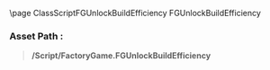 \page ClassScriptFGUnlockBuildEfficiency FGUnlockBuildEfficiency
### Asset Path :
<b><blockquote>/Script/FactoryGame.FGUnlockBuildEfficiency</blockquote></b>
